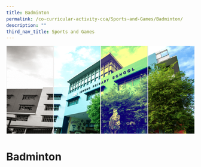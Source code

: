 ```yaml
---
title: Badminton
permalink: /co-curricular-activity-cca/Sports-and-Games/Badminton/
description: ""
third_nav_title: Sports and Games
---
```

![](/images/Banner.png)

Badminton
=========